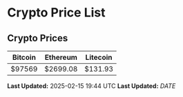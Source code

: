 # Crypto Price List

## Crypto Prices
| Bitcoin | Ethereum | Litecoin |
| ------- | -------- | -------- |
| $97569 | $2699.08 | $131.93 |
**Last Updated:** 2025-02-15 19:44 UTC
**Last Updated:** $DATE$
